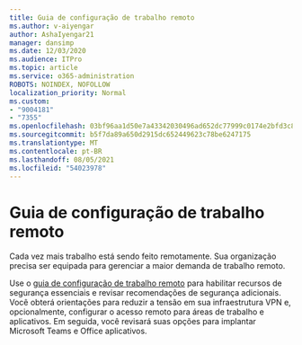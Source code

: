 ```yaml
---
title: Guia de configuração de trabalho remoto
ms.author: v-aiyengar
author: AshaIyengar21
manager: dansimp
ms.date: 12/03/2020
ms.audience: ITPro
ms.topic: article
ms.service: o365-administration
ROBOTS: NOINDEX, NOFOLLOW
localization_priority: Normal
ms.custom:
- "9004181"
- "7355"
ms.openlocfilehash: 03bf96aa1d50e7a43342030496ad652dc77999c0174e2bfd3c82049a60560762
ms.sourcegitcommit: b5f7da89a650d2915dc652449623c78be6247175
ms.translationtype: MT
ms.contentlocale: pt-BR
ms.lasthandoff: 08/05/2021
ms.locfileid: "54023978"
---
```

# <a name="remote-work-setup-guide"></a>Guia de configuração de trabalho remoto

Cada vez mais trabalho está sendo feito remotamente. Sua organização precisa ser equipada para gerenciar a maior demanda de trabalho remoto.

Use o [guia de configuração de trabalho remoto](https://go.microsoft.com/fwlink/?linkid=2142062) para habilitar recursos de segurança essenciais e revisar recomendações de segurança adicionais. Você obterá orientações para reduzir a tensão em sua infraestrutura VPN e, opcionalmente, configurar o acesso remoto para áreas de trabalho e aplicativos. Em seguida, você revisará suas opções para implantar Microsoft Teams e Office aplicativos.
